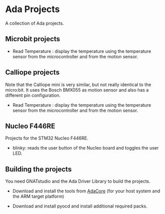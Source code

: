 # Ada Projects
A collection of Ada projects.


## Microbit projects

- Read Temperature : display the temperature using the temperature sensor from
  the microcontroller and from the motion sensor.


## Calliope projects
Note that the Calliope mini is very similar, but not really identical to the micro:bit. 
It uses the Bosch BMX055 as motion sensor and also has a different pin configuration. 

- Read Temperature : display the temperature using the temperature sensor from
  the microcontroller and from the motion sensor.

## Nucleo F446RE
Projects for the STM32 Nucleo F446RE. 

- blinky: reads the user button of the Nucleo board and toggles the user LED. 

## Building the projects
You need GNATstudio and the Ada Driver Library to build the projects.

- Download and install the tools from [AdaCore](www.adacore.com) (for your 
  host system and the ARM target platform)

- Download and install pyocd and install additional required packs. 

